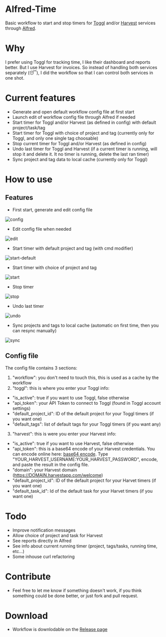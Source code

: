 # Alfred-Time

Basic workflow to start and stop timers for [Toggl](https://toggl.com/) and/or [Harvest](https://www.getharvest.com/) services through [Alfred](http://alfredapp.com/).

# Why

I prefer using Toggl for tracking time, I like their dashboard and reports better. But I use Harvest for invoices. So instead of handling both services separately (😴), I did the workflow so that I can control both services in one shot.

# Current features

* Generate and open default workflow config file at first start
* Launch edit of workflow config file through Alfred if needed
* Start timer for Toggl and/or Harvest (as defined in config) with default project/task/tag
* Start timer for Toggl with choice of project and tag (currently only for Toggl, and only one single tag choosable)
* Stop current timer for Toggl and/or Harvest (as defined in config)
* Undo last timer for Toggl and Harvest (if a current timer is running, will stop it and delete it. It no timer is running, delete the last ran timer)
* Sync project and tag data to local cache (currently only for Toggl)

# How to use

## Features

* First start, generate and edit config file

![config](https://github.com/godbout/alfred-time/blob/master/screenshots/time-set.gif)

* Edit config file when needed

![edit](https://github.com/godbout/alfred-time/blob/master/screenshots/time-edit.gif)

* Start timer with default project and tag (with cmd modifier)

![start-default](https://github.com/godbout/alfred-time/blob/master/screenshots/time-start-default.gif)

* Start timer with choice of project and tag

![start](https://github.com/godbout/alfred-time/blob/master/screenshots/time-start.gif)

* Stop timer

![stop](https://github.com/godbout/alfred-time/blob/master/screenshots/time-stop.gif)

* Undo last timer

![undo](https://github.com/godbout/alfred-time/blob/master/screenshots/time-undo.gif)

* Sync projects and tags to local cache (automatic on first time, then you can resync manually)

![sync](https://github.com/godbout/alfred-time/blob/master/screenshots/time-sync.gif)

## Config file

The config file contains 3 sections:

1. "workflow": you don't need to touch this, this is used as a cache by the workflow
2. "toggl": this is where you enter your Toggl info:
  * "is_active": true if you want to use Toggl, false otherwise
  * "api_token": your API Token to connect to Toggl (found in Toggl account settings)
  * "default_project_id": ID of the default project for your Toggl timers (if you want one)
  * "default_tags": list of default tags for your Toggl timers (if you want any)
3. "harvest": this is were you enter your Harvest info:
  * "is_active": true if you want to use Harvest, false otherwise
  * "api_token": this is a base64 encode of your Harvest credentials. You can encode online here: [base64 encode](https://www.base64encode.org/). Type "YOUR_HARVEST_USERNAME:YOUR_HARVEST_PASSWORD", encode, and paste the result in the config file.
  * "domain": your Harvest domain (https://DOMAIN.harvestapp.com/welcome)
  * "default_project_id": ID of the default project for your Harvet timers (if you want one)
  * "default_task_id": Id of the default task for your Harvet timers (if you want one)

# Todo

* Improve notification messages
* Allow choice of project and task for Harvest
* See reports directly in Alfred
* See info about current running timer (project, tags/tasks, running time, etc...)
* Some inhouse curl refactoring

# Contribute

* Feel free to let me know if something doesn't work, if you think something could be done better, or just fork and pull request.

# Download

* Workflow is downlodable on the [Release page](https://github.com/godbout/alfred-time/releases)
